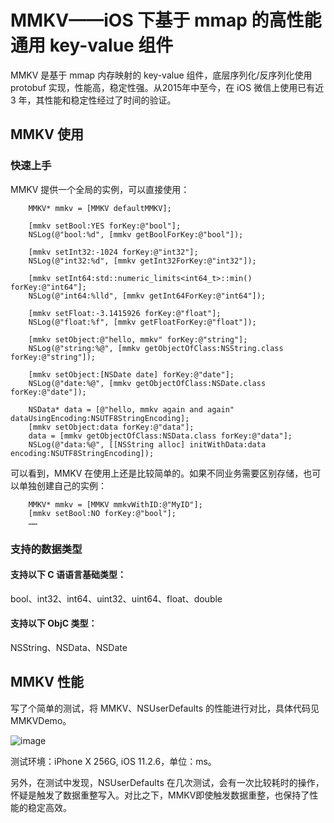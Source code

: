 # MMKV——iOS 下基于 mmap 的高性能通用 key-value 组件
MMKV 是基于 mmap 内存映射的 key-value 组件，底层序列化/反序列化使用 protobuf 实现，性能高，稳定性强。从2015年中至今，在 iOS 微信上使用已有近 3 年，其性能和稳定性经过了时间的验证。

## MMKV 使用
### 快速上手
MMKV 提供一个全局的实例，可以直接使用：

```
	MMKV* mmkv = [MMKV defaultMMKV];
	
	[mmkv setBool:YES forKey:@"bool"];
	NSLog(@"bool:%d", [mmkv getBoolForKey:@"bool"]);
	
	[mmkv setInt32:-1024 forKey:@"int32"];
	NSLog(@"int32:%d", [mmkv getInt32ForKey:@"int32"]);
	
	[mmkv setInt64:std::numeric_limits<int64_t>::min() forKey:@"int64"];
	NSLog(@"int64:%lld", [mmkv getInt64ForKey:@"int64"]);
	
	[mmkv setFloat:-3.1415926 forKey:@"float"];
	NSLog(@"float:%f", [mmkv getFloatForKey:@"float"]);
	
	[mmkv setObject:@"hello, mmkv" forKey:@"string"];
	NSLog(@"string:%@", [mmkv getObjectOfClass:NSString.class forKey:@"string"]);
	
	[mmkv setObject:[NSDate date] forKey:@"date"];
	NSLog(@"date:%@", [mmkv getObjectOfClass:NSDate.class forKey:@"date"]);
	
	NSData* data = [@"hello, mmkv again and again" dataUsingEncoding:NSUTF8StringEncoding];
	[mmkv setObject:data forKey:@"data"];
	data = [mmkv getObjectOfClass:NSData.class forKey:@"data"];
	NSLog(@"data:%@", [[NSString alloc] initWithData:data encoding:NSUTF8StringEncoding]);

```

可以看到，MMKV 在使用上还是比较简单的。如果不同业务需要区别存储，也可以单独创建自己的实例：

```
	MMKV* mmkv = [MMKV mmkvWithID:@"MyID"];
	[mmkv setBool:NO forKey:@"bool"];
	……
```

### 支持的数据类型
#### 支持以下 C 语语言基础类型：bool、int32、int64、uint32、uint64、float、double
#### 支持以下 ObjC 类型：NSString、NSData、NSDate

## MMKV 性能
写了个简单的测试，将 MMKV、NSUserDefaults 的性能进行对比，具体代码见MMKVDemo。

![image](http://imgcache.oa.com/photos/31601/3b5a30acb12158f3a3de668452b4bac0.jpg)

测试环境：iPhone X 256G, iOS 11.2.6，单位：ms。

另外，在测试中发现，NSUserDefaults 在几次测试，会有一次比较耗时的操作，怀疑是触发了数据重整写入。对比之下，MMKV即使触发数据重整，也保持了性能的稳定高效。
